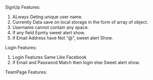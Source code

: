 SignUp Features:

1. ALways Geting unique user name.
2. Currently Data save on local storage in the form of array of object.
3. Username cannot contain any space.
4. If any field Epmty sweet alert show.
5. if Email Address have Not "@", sweet alert Show.

Login Features:

1. Login Features Same Like Facebook
2. If Email and Password Match then login else Sweet alert show.

TeamPage Features:



